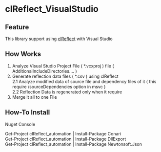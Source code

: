 # clReflect_VisualStudio


## Feature

This library support using [clReflect](https://github.com/Celtoys/clReflect) with Visual Studio            

## How Works

1. Analyze Visual Studio Project File ( *.vcxproj ) file ( AdditionalIncludeDirectories.... )              
2. Generate reflection data files ( *.csv ) using clReflect               
	2.1 Analyze modified data of source file and dependency files of it ( this require /sourceDependencies option in msvc )      
	2.2 Reflection Data is regenerated only when it require        
3. Merge it all to one File

## How-To Install

Nuget Console           

Get-Project clReflect_automation | Install-Package Conari          
Get-Project clReflect_automation | Install-Package DllExport        
Get-Project clReflect_automation | Install-Package Newtonsoft.Json     
